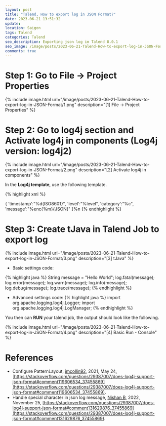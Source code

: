```yaml
---
layout: post
title: "Talend, How to export log in JSON Format?"
date: 2023-06-21 13:51:32
update:
location: Saigon
tags: Talend
categories: Talend
seo_description: Exporting json log in Talend 8.0.1
seo_image: /image/posts/2023-06-21-Talend-How-to-export-log-in-JSON-Format/seo.png
comments: true
---
```


# Step 1: Go to File → Project Properties

{% include image.html url="/image/posts/2023-06-21-Talend-How-to-export-log-in-JSON-Format/1.png" description="[1] File → Project Properties" %}

# Step 2: Go to log4j section and Activate log4j in components (Log4j version: log4j2)
{% include image.html url="/image/posts/2023-06-21-Talend-How-to-export-log-in-JSON-Format/2.png" description="[2] Activate log4j in components" %}

In the **Log4j template**, use the following template.

{% highlight xml %}
<?xml version="1.0" encoding="UTF-8"?>
<Configuration >
  <Appenders>
    <Console name="Console" target="SYSTEM_OUT">
      <PatternLayout  >
        <pattern>
          { 'timestamp':"%d{ISO8601}", 'level':"%level", 'category':"%c", 'message':"%enc{%m}{JSON}" }%n
        </pattern>
      </PatternLayout>
    </Console>
  </Appenders>

  <Loggers>
    <Root level="INFO">
      <AppenderRef ref="Console" />
    </Root>
  </Loggers>
</Configuration>
{% endhighlight %}


# Step 3: Create tJava in Talend Job to export log

{% include image.html url="/image/posts/2023-06-21-Talend-How-to-export-log-in-JSON-Format/3.png" description="[3] tJava" %}

- Basic settings code:

{% highlight java %}
String message = "Hello World";
log.fatal(message);
log.error(message);
log.warn(message);
log.info(message);
log.debug(message);
log.trace(message);
{% endhighlight %}

- Advanced settings code:
{% highlight java %}
import org.apache.logging.log4j.Logger;
import org.apache.logging.log4j.LogManager;
{% endhighlight %}

You then can **RUN**  your talend job, the output should look like the following.

{% include image.html url="/image/posts/2023-06-21-Talend-How-to-export-log-in-JSON-Format/4.png" description="[4] Basic Run - Console" %}

# References
- Configure PatternLayout, [jmcollin92](https://stackoverflow.com/users/1616656/jmcollin92), 2021, May 24, [https://stackoverflow.com/questions/29387007/does-log4j-support-json-format#comment119606534_37455869](https://stackoverflow.com/questions/29387007/does-log4j-support-json-format#comment119606534_37455869).
- Handle special character in json log message, [Nishan B](https://stackoverflow.com/users/8255039/nishan-b), 2022, November 25, [https://stackoverflow.com/questions/29387007/does-log4j-support-json-format#comment131629876_37455869](https://stackoverflow.com/questions/29387007/does-log4j-support-json-format#comment131629876_37455869).
